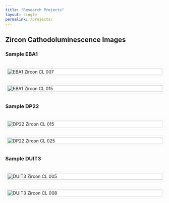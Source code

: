 ```yaml
---
title: "Research Projects"
layout: single
permalink: /projects/
---
```


<style>
.image-pair {
  display: flex;
  flex-wrap: wrap;
  gap: 20px;
  margin: 30px 0;
}
.zircon-img {
  width: 100%;
  max-width: 500px;
  border: 1px solid #eee;
  padding: 5px;
  background: white;
}
</style>

## Zircon Cathodoluminescence Images

### Sample EBA1
<div class="image-pair">
  <img src="https://yangluo-geol.github.io/images/projects/EBA1-CL-007.png" class="zircon-img" alt="EBA1 Zircon CL 007">
  <img src="https://yangluo-geol.github.io/images/projects/EBA1-CL-015.png" class="zircon-img" alt="EBA1 Zircon CL 015">
</div>

### Sample DP22
<div class="image-pair">
  <img src="https://yangluo-geol.github.io/images/projects/DP22-CL-015.png" class="zircon-img" alt="DP22 Zircon CL 015">
  <img src="https://yangluo-geol.github.io/images/projects/DP22-CL-025.png" class="zircon-img" alt="DP22 Zircon CL 025">
</div>

### Sample DUIT3
<div class="image-pair">
  <img src="https://yangluo-geol.github.io/images/projects/DUIT3-CL-005.png" class="zircon-img" alt="DUIT3 Zircon CL 005">
  <img src="https://yangluo-geol.github.io/images/projects/DUIT3-CL-008.png" class="zircon-img" alt="DUIT3 Zircon CL 008">
</div>
